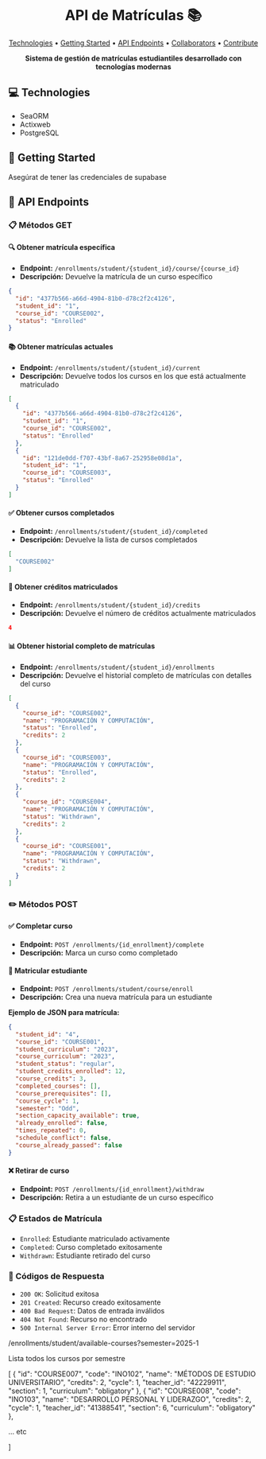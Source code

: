 <h1 align="center" style="font-weight: bold;">API de Matrículas 📚</h1>

<p align="center">
 <a href="#tech">Technologies</a> • 
 <a href="#started">Getting Started</a> • 
 <a href="#routes">API Endpoints</a> •
 <a href="#colab">Collaborators</a> •
 <a href="#contribute">Contribute</a>
</p>

<p align="center">
    <b>Sistema de gestión de matrículas estudiantiles desarrollado con tecnologías modernas</b>
</p>

<h2 id="technologies">💻 Technologies</h2>

- SeaORM
- Actixweb
- PostgreSQL

<h2 id="started">🚀 Getting Started</h2>

Asegúrat de tener las credenciales de supabase 

<h2 id="routes">📍 API Endpoints</h2>

### 📋 Métodos GET

#### 🔍 Obtener matrícula específica
- **Endpoint:** `/enrollments/student/{student_id}/course/{course_id}`
- **Descripción:** Devuelve la matrícula de un curso específico

```json
{
  "id": "4377b566-a66d-4904-81b0-d78c2f2c4126",
  "student_id": "1",
  "course_id": "COURSE002",
  "status": "Enrolled"
}
```

#### 📚 Obtener matrículas actuales
- **Endpoint:** `/enrollments/student/{student_id}/current`
- **Descripción:** Devuelve todos los cursos en los que está actualmente matriculado

```json
[
  {
    "id": "4377b566-a66d-4904-81b0-d78c2f2c4126",
    "student_id": "1",
    "course_id": "COURSE002",
    "status": "Enrolled"
  },
  {
    "id": "121de0dd-f707-43bf-8a67-252958e08d1a",
    "student_id": "1",
    "course_id": "COURSE003",
    "status": "Enrolled"
  }
]
```

#### ✅ Obtener cursos completados
- **Endpoint:** `/enrollments/student/{student_id}/completed`
- **Descripción:** Devuelve la lista de cursos completados

```json
[
  "COURSE002"
]
```

#### 🎯 Obtener créditos matriculados
- **Endpoint:** `/enrollments/student/{student_id}/credits`
- **Descripción:** Devuelve el número de créditos actualmente matriculados

```json
4
```

#### 📊 Obtener historial completo de matrículas
- **Endpoint:** `/enrollments/student/{student_id}/enrollments`
- **Descripción:** Devuelve el historial completo de matrículas con detalles del curso

```json
[
  {
    "course_id": "COURSE002",
    "name": "PROGRAMACIÓN Y COMPUTACIÓN",
    "status": "Enrolled",
    "credits": 2
  },
  {
    "course_id": "COURSE003",
    "name": "PROGRAMACIÓN Y COMPUTACIÓN",
    "status": "Enrolled",
    "credits": 2
  },
  {
    "course_id": "COURSE004",
    "name": "PROGRAMACIÓN Y COMPUTACIÓN",
    "status": "Withdrawn",
    "credits": 2
  },
  {
    "course_id": "COURSE001",
    "name": "PROGRAMACIÓN Y COMPUTACIÓN",
    "status": "Withdrawn",
    "credits": 2
  }
]
```

### ✏️ Métodos POST

#### ✅ Completar curso
- **Endpoint:** `POST /enrollments/{id_enrollment}/complete`
- **Descripción:** Marca un curso como completado

#### 📝 Matricular estudiante
- **Endpoint:** `POST /enrollments/student/course/enroll`
- **Descripción:** Crea una nueva matrícula para un estudiante

**Ejemplo de JSON para matrícula:**
```json
{
  "student_id": "4",
  "course_id": "COURSE001",
  "student_curriculum": "2023",
  "course_curriculum": "2023",
  "student_status": "regular",
  "student_credits_enrolled": 12,
  "course_credits": 3,
  "completed_courses": [],
  "course_prerequisites": [],
  "course_cycle": 1,
  "semester": "Odd",
  "section_capacity_available": true,
  "already_enrolled": false,
  "times_repeated": 0,
  "schedule_conflict": false,
  "course_already_passed": false
}
```

#### ❌ Retirar de curso
- **Endpoint:** `POST /enrollments/{id_enrollment}/withdraw`
- **Descripción:** Retira a un estudiante de un curso específico

### 📋 Estados de Matrícula

- `Enrolled`: Estudiante matriculado activamente
- `Completed`: Curso completado exitosamente
- `Withdrawn`: Estudiante retirado del curso

### 🔧 Códigos de Respuesta

- `200 OK`: Solicitud exitosa
- `201 Created`: Recurso creado exitosamente
- `400 Bad Request`: Datos de entrada inválidos
- `404 Not Found`: Recurso no encontrado
- `500 Internal Server Error`: Error interno del servidor


/enrollments/student/available-courses?semester=2025-1

Lista todos los cursos por semestre

[
  {
    "id": "COURSE007",
    "code": "INO102",
    "name": "MÉTODOS DE ESTUDIO UNIVERSITARIO",
    "credits": 2,
    "cycle": 1,
    "teacher_id": "42229911",
    "section": 1,
    "curriculum": "obligatory"
  },
  {
    "id": "COURSE008",
    "code": "INO103",
    "name": "DESARROLLO PERSONAL Y LIDERAZGO",
    "credits": 2,
    "cycle": 1,
    "teacher_id": "41388541",
    "section": 6,
    "curriculum": "obligatory"
  },
 
 ... etc

]